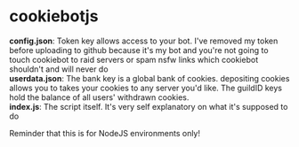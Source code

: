 # cookiebotjs
**config.json**: Token key allows access to your bot. I've removed my token before uploading to github because it's my bot and you're not going to touch cookiebot to raid servers or spam nsfw links which cookiebot shouldn't and will never do
<br/>**userdata.json**: The bank key is a global bank of cookies. depositing cookies allows you to takes your cookies to any server you'd like. The guildID keys hold the balance of all users' withdrawn cookies.
<br/>**index.js**: The script itself. It's very self explanatory on what it's supposed to do

Reminder that this is for NodeJS environments only!
